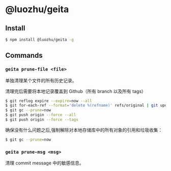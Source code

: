 # @luozhu/geita

## Install

```sh
$ npm install @luozhu/geita -g
```

## Commands

### `geita prune-file <file>`

单独清理某个文件的所有历史记录。

清理完后需要将本地记录覆盖到 Github（所有 branch 以及所有 tags）

```sh
$ git reflog expire --expire=now --all
$ git for-each-ref --format='delete %(refname)' refs/original | git update-ref --stdin
$ git gc --prune=now
$ git push origin --force --all
$ git push origin --force --tags
```

确保没有什么问题之后,强制解除对本地存储库中的所有对象的引用和垃圾收集：

```sh
$ git gc --prune=now
```

### `geita prune-msg <msg>`

清理 commit message 中的敏感信息。
